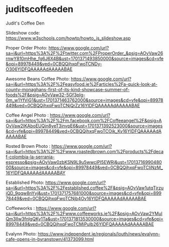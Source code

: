 # juditscoffeeden

Judit's Coffee Den





Slideshow code: https://www.w3schools.com/howto/howto_js_slideshow.asp

Proper Order Photo: https://www.google.com/url?sa=i&url=https%3A%2F%2Ftwitter.com%2FProperOrder_&psig=AOvVaw26rnwY810mHhe_fg6J6X4B&ust=1701371493850000&source=images&cd=vfe&opi=89978449&ved=0CBQQjhxqFwoTCNDy-O306YIDFQAAAAAdAAAAABAE

Awesome Beans Coffee Photo: https://www.google.com/url?sa=i&url=https%3A%2F%2Feasyfood.ie%2Farticles%2Fa-quick-look-at-county-monaghans-first-of-its-kind-showcase-summer-of-foods%2F&psig=AOvVaw32-5Gf3pIg-0m_w1YfViG1&ust=1701371463762000&source=images&cd=vfe&opi=89978449&ved=0CBQQjhxqFwoTCNjQrZz16YIDFQAAAAAdAAAAABAE

Coffee Angel Photo : https://www.google.com/url?sa=i&url=https%3A%2F%2Fm.facebook.com%2FCoffeeangel%2F&psig=AOvVaw2IKAboEUQjn8yeT3invpE6&ust=1701371392523000&source=images&cd=vfe&opi=89978449&ved=0CBQQjhxqFwoTCOik_Kv16YIDFQAAAAAdAAAAABAE

Rosted Brown Photo : https://www.google.com/url?sa=i&url=https%3A%2F%2Fwww.roastedbrown.com%2Fproducts%2Fdecaf-colombia-la-serrania-espresso&psig=AOvVaw0zbKSN9L9u5wwciPI5EWRj&ust=1701371699048000&source=images&cd=vfe&opi=89978449&ved=0CBQQjhxqFwoTCIiNzM_16YIDFQAAAAAdAAAAABAY

Established Photo: https://www.google.com/url?sa=i&url=https%3A%2F%2Festablished.coffee%2F&psig=AOvVaw1utqTjrzuiQD_9qqw8nYvj&ust=1701371757681000&source=images&cd=vfe&opi=89978449&ved=0CBQQjhxqFwoTCNjb4Ov16YIDFQAAAAAdAAAAABAE

Coffeeworks : https://www.google.com/url?sa=i&url=https%3A%2F%2Fwww.coffeeworks.ie%2F&psig=AOvVaw2YMulQm3IIw3fnlgQKy1Ta&ust=1701371813530000&source=images&cd=vfe&opi=89978449&ved=0CBQQjhxqFwoTCMiPuIb26YIDFQAAAAAdAAAAABAE

Evalynn Photo: https://www.independent.ie/regionals/louth/news/evalynn-cafe-opens-in-byranstown/41373099.html

